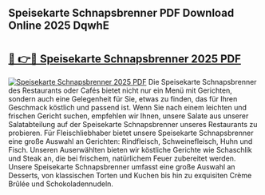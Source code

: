## Speisekarte Schnapsbrenner PDF Download Online 2025 DqwhE

# <h2><a href="http://gcd5jz.nevu.top/?p=Speisekarte+Schnapsbrenner">🔗 👉🔴 Speisekarte Schnapsbrenner 2025 PDF</a></h2>

[![Speisekarte Schnapsbrenner 2025 PDF](https://i.imgur.com/dBaPXMq.png)](http://gcd5jz.nevu.top/?p=Speisekarte+Schnapsbrenner)
Die Speisekarte Schnapsbrenner des Restaurants oder Cafés bietet nicht nur ein Menü mit Gerichten, sondern auch eine Gelegenheit für Sie, etwas zu finden, das für Ihren Geschmack köstlich und passend ist. Wenn Sie nach einem leichten und frischen Gericht suchen, empfehlen wir Ihnen, unsere Salate aus unserer Salatabteilung auf der Speisekarte Schnapsbrenner unseres Restaurants zu probieren. Für Fleischliebhaber bietet unsere Speisekarte Schnapsbrenner eine große Auswahl an Gerichten: Rindfleisch, Schweinefleisch, Huhn und Fisch. Unseren Auserwählten bieten wir köstliche Gerichte wie Schaschlik und Steak an, die bei frischem, natürlichem Feuer zubereitet werden. Unsere Speisekarte Schnapsbrenner umfasst eine große Auswahl an Desserts, von klassischen Torten und Kuchen bis hin zu exquisiten Crème Brûlée und Schokoladennudeln.
